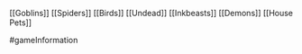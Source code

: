 [[Goblins]]
[[Spiders]]
[[Birds]]
[[Undead]]
[[Inkbeasts]]
[[Demons]]
[[House Pets]]

#gameInformation 